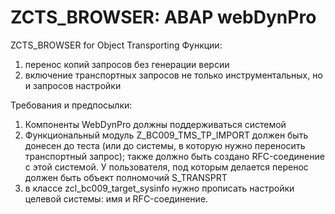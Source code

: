 # ZCTS_BROWSER: ABAP webDynPro
ZCTS_BROWSER for Object Transporting
Функции:
1) перенос копий запросов без генерации версии
2) включение транспортных запросов не только инструментальных, но и запросов настройки


Требования и предпосылки:
1) Компоненты WebDynPro должны поддерживаться системой
2) Функциональный модуль Z_BC009_TMS_TP_IMPORT должен быть донесен до теста (или до системы, в которую нужно переносить транспортный запрос); также должно быть создано RFC-соединение с этой системой. У пользователя, под которым делается перенос должен быть объект полномочий  S_TRANSPRT
3) в классе zcl_bc009_target_sysinfo нужно прописать настройки целевой системы: имя и RFC-соединение.
